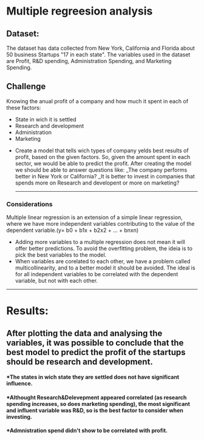 # Multiple regreesion analysis

## Dataset:

The dataset has data collected from New York, California and Florida about 50 business Startups "17 in each state". The variables used in the dataset are Profit, R&D spending, Administration Spending, and Marketing Spending.

## Challenge

Knowing the anual profit of a company and how much it spent in each of these factors:

- State in wich it is settled
- Research and development
- Administration
- Marketing

* Create a model that tells wich types of company yelds best results of profit, based on the given factors. So, given the amount spent in each sector, we would be able to predict the profit.
  After creating the model we should be able to answer questions like:
  \_The company performs better in New York or California?
  \_It is better to invest in companies that spends more on Research and developent or more on marketing?

  ---

### Considerations

Multiple linear regression is an extension of a simple linear regression, where we have more independent variables contributing to the value of the dependent variable.(y= b0 + b1x + b2x2 + ... + bnxn)

- Adding more variables to a multiple regression does not mean it will offer better predictions. To avoid the overfitting problem, the ideia is to pick the best variables to the model.
- When variables are corelated to each other, we have a problem called multicollinearity, and to a better model it should be avoided. The ideal is for all independent variables to be correlated with the dependent variable, but not with each other.

---
# Results:

## After plotting the data and analysing the variables, it was possible to conclude that the best model to predict the profit of the startups should be research and development.
#### *The states in wich state they are settled does not have significant influence.
#### *Althought Research&Delevepment appeared correlated (as research spending increases, so does marketing spending), the most significant and influent variable was R&D, so is the best factor to consider when investing.
#### *Admnistration spend didn't show to be correlated with profit.
